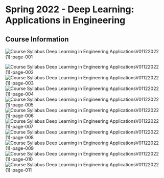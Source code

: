 <h1>Spring 2022 - Deep Learning: Applications in Engineering</h1>
<h2>Course Information</h2>

![Course Syllabus Deep Learning in Engineering ApplicationsV01122022 (1)-page-001](https://user-images.githubusercontent.com/83747696/160190369-63d75ebc-5960-44ce-b1e4-5a997cf37939.jpg)

![Course Syllabus Deep Learning in Engineering ApplicationsV01122022 (1)-page-002](https://user-images.githubusercontent.com/83747696/160190372-750d49ad-cfb3-4509-a464-f94c2d5be783.jpg)
![Course Syllabus Deep Learning in Engineering ApplicationsV01122022 (1)-page-003](https://user-images.githubusercontent.com/83747696/160190381-8b70a778-99b8-46b2-9107-398b90ff4a0d.jpg)
![Course Syllabus Deep Learning in Engineering ApplicationsV01122022 (1)-page-004](https://user-images.githubusercontent.com/83747696/160190385-fe777c9a-0654-4b19-9a3a-e328cca3e080.jpg)
![Course Syllabus Deep Learning in Engineering ApplicationsV01122022 (1)-page-005](https://user-images.githubusercontent.com/83747696/160190383-fc4b3ddc-6cb4-4cd9-ad48-6a5905880c2b.jpg)
![Course Syllabus Deep Learning in Engineering ApplicationsV01122022 (1)-page-006](https://user-images.githubusercontent.com/83747696/160190394-d6eeb234-6180-4806-a869-f12d1bed4ba3.jpg)
![Course Syllabus Deep Learning in Engineering ApplicationsV01122022 (1)-page-007](https://user-images.githubusercontent.com/83747696/160190386-ed270a76-444b-4dfd-992b-023f9c60a9e9.jpg)
![Course Syllabus Deep Learning in Engineering ApplicationsV01122022 (1)-page-008](https://user-images.githubusercontent.com/83747696/160190402-2296176f-88be-452e-b900-c34101c150af.jpg)
![Course Syllabus Deep Learning in Engineering ApplicationsV01122022 (1)-page-009](https://user-images.githubusercontent.com/83747696/160190397-d19be732-f205-4945-a320-33fa7c9ec978.jpg)
![Course Syllabus Deep Learning in Engineering ApplicationsV01122022 (1)-page-010](https://user-images.githubusercontent.com/83747696/160190406-db06257a-170c-48ab-8d57-634cb85a0b12.jpg)
![Course Syllabus Deep Learning in Engineering ApplicationsV01122022 (1)-page-011](https://user-images.githubusercontent.com/83747696/160190413-4d198071-85fb-4397-b7c0-aeb077d4b6c8.jpg)
